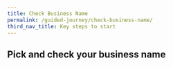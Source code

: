 ```yaml
---
title: Check Business Name
permalink: /guided-journey/check-business-name/
third_nav_title: Key steps to start
---
```


## Pick and check your business name
